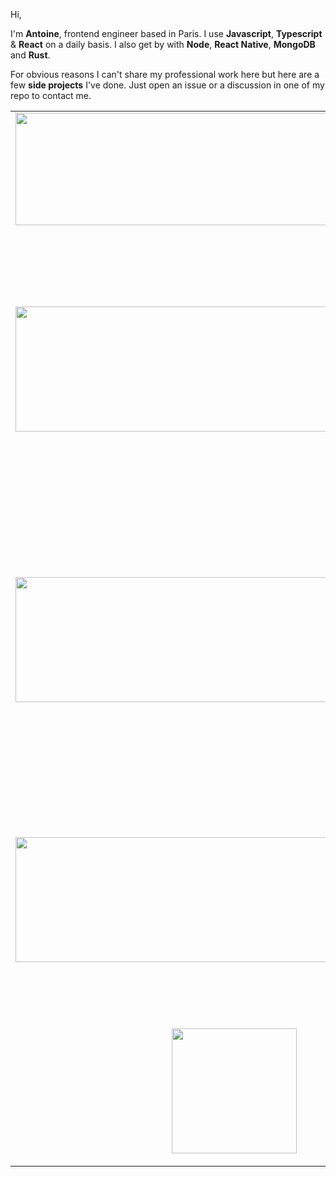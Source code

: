 Hi,

I'm <b>Antoine</b>, frontend engineer based in Paris. I use <b>Javascript</b>, <b>Typescript</b> & <b>React</b> on a daily basis. I also get by with <b>Node</b>, <b>React Native</b>, <b>MongoDB</b> and <b>Rust</b>. 

For obvious reasons I can't share my professional work here but here are a few <b>side projects</b> I've done. Just open an issue or a discussion in one of my repo to contact me.

<table>
 
 <tr>
    <td valign="top"><img src="https://user-images.githubusercontent.com/43271780/152165564-d129240d-e3d1-4643-beb5-f854699bf88c.png" width="700" height="180"></td>
    <td valign="top">
     <h3>Talkr</h3>
     <p>Tiniest i18n library for React on the market (less than 1kb). Supports Typescript, live autocompletion, complex plural rules, deeply nested keys.</p>
      <a href="https://github.com/DoneDeal0/Talkr">Repo</a>
     </td>
  </tr>
 
   <tr>
    <td  valign="top"><img src="https://user-images.githubusercontent.com/43271780/152162770-a0fc1912-1a7b-4b49-821f-08f600344683.png" width="700" height="200"></td>
    <td valign="top">
     <h3>Reapr</h3>
     <p>Dating app based on remaining lifetime. Live chat, notifications, complex search, dashboard, payment, in-depth profile edition, custom ui-system. Shipped with a Node/Typescript backend.</p>
     <p>🔒 Private repo.</p>
     </td>
  </tr>
 
<tr>
    <td  valign="top"><img src="https://user-images.githubusercontent.com/43271780/152168535-d3f5798e-b18c-426e-b383-6b1c806bfb60.png" width="500" height="200"></td>
    <td valign="top">
     <h3>Santa's Letters</h3>
     <p>Video game. Santa's has lost toddlers' letters and must retrieve them. But beware of angry kids' letters. Javascript & Typescript.</p>
     <a href="https://github.com/DoneDeal0/Santa-Letters">Repo</a>
     </td>
  </tr>
 
  <tr>
    <td>
     <p align="center" valign="center">
      <img src="https://user-images.githubusercontent.com/43271780/152169270-40603630-530b-4598-8398-13379820f113.png" width="700" height="200">
     </p>
   </td>
    <td valign="top">
     <h3>Mafia Quotes</h3>
     <p>Mobile app to discover famous mobster quotes. 7 categories, 37 mobsters. Includes biographies, search, random quote generator. Custom ui-system. React Native.</p>
     <p>🔒 Private repo.</p>
     </td>
  </tr>
 
   <tr>
    <td>
      <p align="center" valign="center">
      <img src="https://user-images.githubusercontent.com/43271780/152172134-b27a169f-86a3-42cb-a845-fc0e4975e567.png" width="200" height="200">
        </p>
   </td>
    <td valign="top">
     <h3>Deep Vault</h3>
     <p>Library to store data in the browser with AES encryption.</p>
       <a href="https://github.com/DoneDeal0/DeepVault">Repo</a>
     </td>
  </tr>
 
 
</table>
